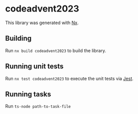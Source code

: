 # codeadvent2023

This library was generated with [Nx](https://nx.dev).

## Building

Run `nx build codeadvent2023` to build the library.

## Running unit tests

Run `nx test codeadvent2023` to execute the unit tests via [Jest](https://jestjs.io).

## Running tasks

Run `ts-node path-to-task-file`
